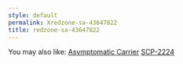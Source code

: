 ```yaml
---
style: default
permalink: Xredzone-sa-43647822
title: redzone-sa-43647822
---
```

You may also like:
[Asymptomatic Carrier](http://scp-wiki.net/asymptomatic-carrier)
[SCP-2224](http://scp-wiki.net/scp-2224)